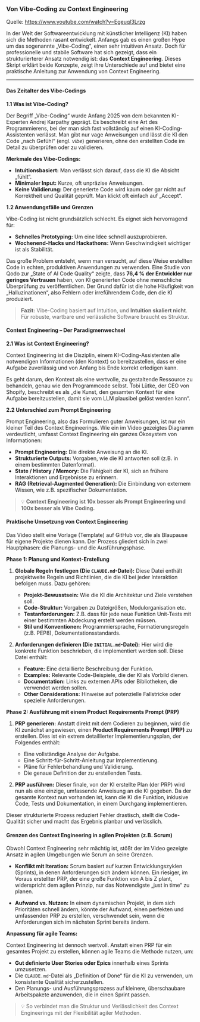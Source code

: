 ### Von Vibe-Coding zu Context Engineering

Quelle: https://www.youtube.com/watch?v=Egeuql3Lrzg

In der Welt der Softwareentwicklung mit künstlicher Intelligenz (KI) haben sich die Methoden rasant entwickelt. Anfangs gab es einen großen Hype um das sogenannte „Vibe-Coding“, einen sehr intuitiven Ansatz. Doch für professionelle und stabile Software hat sich gezeigt, dass ein strukturierterer Ansatz notwendig ist: das **Context Engineering**. Dieses Skript erklärt beide Konzepte, zeigt ihre Unterschiede auf und bietet eine praktische Anleitung zur Anwendung von Context Engineering.

---

#### **Das Zeitalter des Vibe-Codings**

**1.1 Was ist Vibe-Coding?**

Der Begriff „Vibe-Coding“ wurde Anfang 2025 von dem bekannten KI-Experten Andrej Karpathy geprägt. Es beschreibt eine Art des Programmierens, bei der man sich fast vollständig auf einen KI-Coding-Assistenten verlässt. Man gibt nur vage Anweisungen und lässt die KI den Code „nach Gefühl“ (engl. *vibe*) generieren, ohne den erstellten Code im Detail zu überprüfen oder zu validieren.

**Merkmale des Vibe-Codings:**
*   **Intuitionsbasiert:** Man verlässt sich darauf, dass die KI die Absicht „fühlt“.
*   **Minimaler Input:** Kurze, oft unpräzise Anweisungen.
*   **Keine Validierung:** Der generierte Code wird kaum oder gar nicht auf Korrektheit und Qualität geprüft. Man klickt oft einfach auf „Accept“.

**1.2 Anwendungsfälle und Grenzen**

Vibe-Coding ist nicht grundsätzlich schlecht. Es eignet sich hervorragend für:
*   **Schnelles Prototyping:** Um eine Idee schnell auszuprobieren.
*   **Wochenend-Hacks und Hackathons:** Wenn Geschwindigkeit wichtiger ist als Stabilität.

Das große Problem entsteht, wenn man versucht, auf diese Weise erstellten Code in echten, produktiven Anwendungen zu verwenden. Eine Studie von Qodo zur „State of AI Code Quality“ zeigte, dass **76,4 % der Entwickler nur geringes Vertrauen** haben, von KI generierten Code ohne menschliche Überprüfung zu veröffentlichen. Der Grund dafür ist die hohe Häufigkeit von „Halluzinationen“, also Fehlern oder irreführendem Code, den die KI produziert.

> **Fazit:** Vibe-Coding basiert auf Intuition, und **Intuition skaliert nicht**. Für robuste, wartbare und verlässliche Software braucht es Struktur.

#### **Context Engineering – Der Paradigmenwechsel**

**2.1 Was ist Context Engineering?**

Context Engineering ist die Disziplin, einem KI-Coding-Assistenten alle notwendigen Informationen (den Kontext) so bereitzustellen, dass er eine Aufgabe zuverlässig und von Anfang bis Ende korrekt erledigen kann.

Es geht darum, den Kontext als eine wertvolle, zu gestaltende Ressource zu behandeln, genau wie den Programmcode selbst. Tobi Lütke, der CEO von Shopify, beschreibt es als „die Kunst, den gesamten Kontext für eine Aufgabe bereitzustellen, damit sie vom LLM plausibel gelöst werden kann“.

**2.2 Unterschied zum Prompt Engineering**

Prompt Engineering, also das Formulieren guter Anweisungen, ist nur ein kleiner Teil des Context Engineerings. Wie ein im Video gezeigtes Diagramm verdeutlicht, umfasst Context Engineering ein ganzes Ökosystem von Informationen:

*   **Prompt Engineering:** Die direkte Anweisung an die KI.
*   **Strukturierte Outputs:** Vorgaben, wie die KI antworten soll (z.B. in einem bestimmten Datenformat).
*   **State / History / Memory:** Die Fähigkeit der KI, sich an frühere Interaktionen und Ergebnisse zu erinnern.
*   **RAG (Retrieval-Augmented Generation):** Die Einbindung von externem Wissen, wie z.B. spezifischer Dokumentation.

> :bulb: **Context Engineering ist 10x besser als Prompt Engineering und 100x besser als Vibe Coding.**

#### **Praktische Umsetzung von Context Engineering**

Das Video stellt eine Vorlage (Template) auf GitHub vor, die als Blaupause für eigene Projekte dienen kann. Der Prozess gliedert sich in zwei Hauptphasen: die Planungs- und die Ausführungsphase.

**Phase 1: Planung und Kontext-Erstellung**

1.  **Globale Regeln festlegen (Die `CLAUDE.md`-Datei):**
    Diese Datei enthält projektweite Regeln und Richtlinien, die die KI bei jeder Interaktion befolgen muss. Dazu gehören:
    *   **Projekt-Bewusstsein:** Wie die KI die Architektur und Ziele verstehen soll.
    *   **Code-Struktur:** Vorgaben zu Dateigrößen, Modulorganisation etc.
    *   **Testanforderungen:** Z.B. dass für jede neue Funktion Unit-Tests mit einer bestimmten Abdeckung erstellt werden müssen.
    *   **Stil und Konventionen:** Programmiersprache, Formatierungsregeln (z.B. PEP8), Dokumentationsstandards.

2.  **Anforderungen definieren (Die `INITIAL.md`-Datei):**
    Hier wird die konkrete Funktion beschrieben, die implementiert werden soll. Diese Datei enthält:
    *   **Feature:** Eine detaillierte Beschreibung der Funktion.
    *   **Examples:** Relevante Code-Beispiele, die der KI als Vorbild dienen.
    *   **Documentation:** Links zu externen APIs oder Bibliotheken, die verwendet werden sollen.
    *   **Other Considerations:** Hinweise auf potenzielle Fallstricke oder spezielle Anforderungen.

**Phase 2: Ausführung mit einem Product Requirements Prompt (PRP)**

1.  **PRP generieren:** Anstatt direkt mit dem Codieren zu beginnen, wird die KI zunächst angewiesen, einen **Product Requirements Prompt (PRP)** zu erstellen. Dies ist ein extrem detaillierter Implementierungsplan, der Folgendes enthält:
    *   Eine vollständige Analyse der Aufgabe.
    *   Eine Schritt-für-Schritt-Anleitung zur Implementierung.
    *   Pläne für Fehlerbehandlung und Validierung.
    *   Die genaue Definition der zu erstellenden Tests.

2.  **PRP ausführen:** Dieser finale, von der KI erstellte Plan (der PRP) wird nun als eine einzige, umfassende Anweisung an die KI gegeben. Da der gesamte Kontext nun vorhanden ist, kann die KI die Funktion, inklusive Code, Tests und Dokumentation, in einem Durchgang implementieren.

Dieser strukturierte Prozess reduziert Fehler drastisch, stellt die Code-Qualität sicher und macht das Ergebnis planbar und verlässlich.

#### **Grenzen des Context Engineering in agilen Projekten (z.B. Scrum)**

Obwohl Context Engineering sehr mächtig ist, stößt der im Video gezeigte Ansatz in agilen Umgebungen wie Scrum an seine Grenzen.

*   **Konflikt mit Iteration:** Scrum basiert auf kurzen Entwicklungszyklen (Sprints), in denen Anforderungen sich ändern können. Ein riesiger, im Voraus erstellter PRP, der eine große Funktion von A bis Z plant, widerspricht dem agilen Prinzip, nur das Notwendigste „just in time“ zu planen.

*   **Aufwand vs. Nutzen:** In einem dynamischen Projekt, in dem sich Prioritäten schnell ändern, könnte der Aufwand, einen perfekten und umfassenden PRP zu erstellen, verschwendet sein, wenn die Anforderungen sich im nächsten Sprint bereits ändern.

**Anpassung für agile Teams:**

Context Engineering ist dennoch wertvoll. Anstatt einen PRP für ein gesamtes Projekt zu erstellen, können agile Teams die Methode nutzen, um:
*   **Gut definierte User Stories oder Epics** innerhalb eines Sprints umzusetzen.
*   Die `CLAUDE.md`-Datei als „Definition of Done“ für die KI zu verwenden, um konsistente Qualität sicherzustellen.
*   Den Planungs- und Ausführungsprozess auf kleinere, überschaubare Arbeitspakete anzuwenden, die in einen Sprint passen.

> :bulb: So verbindet man die Struktur und Verlässlichkeit des Context Engineerings mit der Flexibilität agiler Methoden.